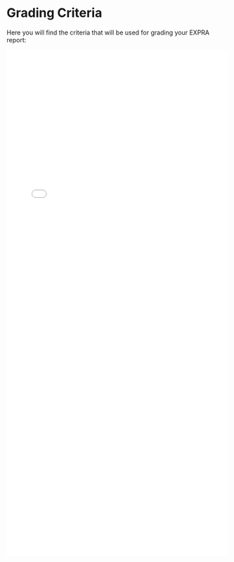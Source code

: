 # Grading Criteria

Here you will find the criteria that will be used for grading your EXPRA report:

<embed src="../_static/EXPRA_Grading_criteria.pdf" width="100%" height="1000px" type="application/pdf">

<embed src="../_static/EXPRA_Grading_criteria.pdf" width="100%" type="application/pdf">


